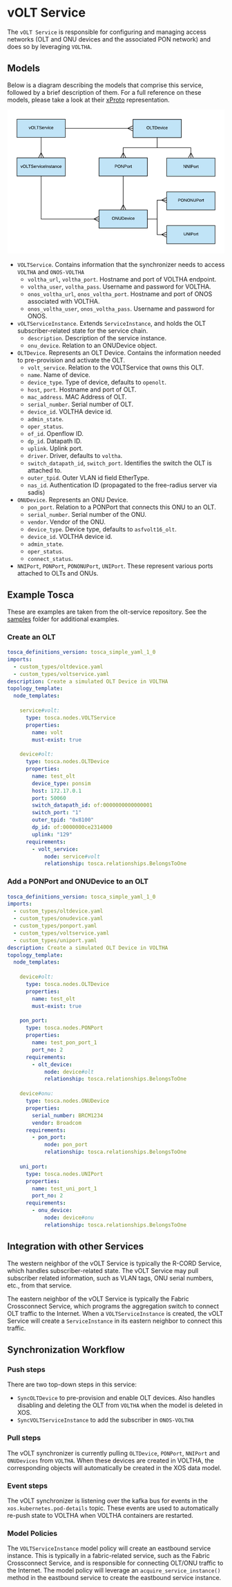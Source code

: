 # vOLT Service

The `vOLT Service` is responsible for configuring and managing access networks (OLT and ONU devices and the associated PON network) and does so by leveraging `VOLTHA`.

## Models

Below is a diagram describing the models that comprise this service,
followed by a brief description of them.
For a full reference on these models, please take a look at their
[xProto](https://github.com/opencord/olt-service/blob/master/xos/synchronizer/models/volt.xproto)
representation.

![ER Diagram](static/vOLTService_ER_diagram.png)

- `VOLTService`. Contains information that the synchronizer needs to access `VOLTHA` and `ONOS-VOLTHA`
    - `voltha_url`, `voltha_port`. Hostname and port of VOLTHA endpoint.
    - `voltha_user`, `voltha_pass`. Username and password for VOLTHA.
    - `onos_voltha_url`, `onos_voltha_port`. Hostname and port of ONOS associated with VOLTHA.
    - `onos_voltha_user`, `onos_voltha_pass`. Username and password for ONOS.
- `vOLTServiceInstance`. Extends `ServiceInstance`, and holds the OLT subscriber-related state for the service chain.
    - `description`. Description of the service instance.
    - `onu_device`. Relation to an ONUDevice object.
- `OLTDevice`. Represents an OLT Device. Contains the information needed to pre-provision and activate the OLT.
    - `volt_service`. Relation to the VOLTService that owns this OLT.
    - `name`. Name of device.
    - `device_type`. Type of device, defaults to `openolt`.
    - `host`, `port`. Hostname and port of OLT.
    - `mac_address`. MAC Address of OLT.
    - `serial_number`. Serial number of OLT.
    - `device_id`. VOLTHA device id.
    - `admin_state`.
    - `oper_status`.
    - `of_id`. Openflow ID.
    - `dp_id`. Datapath ID.
    - `uplink`. Uplink port.
    - `driver`. Driver, defaults to `voltha`.
    - `switch_datapath_id`, `switch_port`. Identifies the switch the OLT is attached to.
    - `outer_tpid`. Outer VLAN id field EtherType.
    - `nas_id`. Authentication ID (propagated to the free-radius server via sadis)
- `ONUDevice`. Represents an ONU Device.
    - `pon_port`. Relation to a PONPort that connects this ONU to an OLT.
    - `serial_number`. Serial number of the ONU.
    - `vendor`. Vendor of the ONU.
    - `device_type`. Device type, defaults to `asfvolt16_olt`.
    - `device_id`. VOLTHA device id.
    - `admin_state`.
    - `oper_status`.
    - `connect_status`.
- `NNIPort`, `PONPort`, `PONONUPort`, `UNIPort`. These represent various ports attached to OLTs and ONUs.

## Example Tosca

These are examples are taken from the olt-service repository. See the
[samples](https://github.com/opencord/olt-service/tree/master/samples) folder for additional examples.

### Create an OLT

```yaml
tosca_definitions_version: tosca_simple_yaml_1_0
imports:
  - custom_types/oltdevice.yaml
  - custom_types/voltservice.yaml
description: Create a simulated OLT Device in VOLTHA
topology_template:
  node_templates:

    service#volt:
      type: tosca.nodes.VOLTService
      properties:
        name: volt
        must-exist: true

    device#olt:
      type: tosca.nodes.OLTDevice
      properties:
        name: test_olt
        device_type: ponsim
        host: 172.17.0.1
        port: 50060
        switch_datapath_id: of:0000000000000001
        switch_port: "1"
        outer_tpid: "0x8100"
        dp_id: of:0000000ce2314000
        uplink: "129"
      requirements:
        - volt_service:
            node: service#volt
            relationship: tosca.relationships.BelongsToOne
```

### Add a PONPort and ONUDevice to an OLT

```yaml
tosca_definitions_version: tosca_simple_yaml_1_0
imports:
  - custom_types/oltdevice.yaml
  - custom_types/onudevice.yaml
  - custom_types/ponport.yaml
  - custom_types/voltservice.yaml
  - custom_types/uniport.yaml
description: Create a simulated OLT Device in VOLTHA
topology_template:
  node_templates:

    device#olt:
      type: tosca.nodes.OLTDevice
      properties:
        name: test_olt
        must-exist: true

    pon_port:
      type: tosca.nodes.PONPort
      properties:
        name: test_pon_port_1
        port_no: 2
      requirements:
        - olt_device:
            node: device#olt
            relationship: tosca.relationships.BelongsToOne

    device#onu:
      type: tosca.nodes.ONUDevice
      properties:
        serial_number: BRCM1234
        vendor: Broadcom
      requirements:
        - pon_port:
            node: pon_port
            relationship: tosca.relationships.BelongsToOne

    uni_port:
      type: tosca.nodes.UNIPort
      properties:
        name: test_uni_port_1
        port_no: 2
      requirements:
        - onu_device:
            node: device#onu
            relationship: tosca.relationships.BelongsToOne
```

## Integration with other Services

The western neighbor of the vOLT Service is typically the R-CORD Service, which handles subscriber-related state. The vOLT Service may pull subscriber related information, such as VLAN tags, ONU serial numbers, etc., from that service.

The eastern neighbor of the vOLT Service is typically the Fabric Crossconnect Service, which programs the aggregation switch to connect OLT traffic to the Internet. When a `VOLTServiceInstance` is created, the vOLT Service will create a `ServiceInstance` in its eastern neighbor to connect this traffic.

## Synchronization Workflow

### Push steps

There are two top-down steps in this service:

- `SyncOLTDevice` to pre-provision and enable OLT devices. Also handles disabling and deleting the OLT from `VOLTHA` when the model is deleted in XOS.
- `SyncVOLTServiceInstance` to add the subscriber in `ONOS-VOLTHA`

### Pull steps

The vOLT synchronizer is currently pulling `OLTDevice`, `PONPort`, `NNIPort` and
`ONUDevices` from `VOLTHA`. When these devices are created in VOLTHA, the corresponding objects will automatically be created in the XOS data model.

### Event steps

The vOLT synchronizer is listening over the kafka bus for events in the `xos.kubernetes.pod-details` topic. These events are used to automatically re-push state to VOLTHA when VOLTHA containers are restarted.

### Model Policies

The `VOLTServiceInstance` model policy will create an eastbound service instance. This is typically in a fabric-related service, such as the Fabric Crossconnect Service, and is responsible for connecting OLT/ONU traffic to the Internet. The model policy will leverage an `acquire_service_instance()` method in the eastbound service to create the eastbound service instance.

